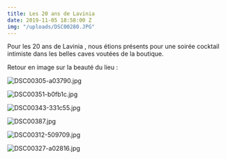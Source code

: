 ```yaml
---
title: Les 20 ans de Lavinia
date: 2019-11-05 18:58:00 Z
img: "/uploads/DSC00280.JPG"
---
```


Pour les 20 ans de Lavinia , nous étions présents pour une soirée cocktail intimiste dans les belles caves voutées de la boutique.

Retour en image sur la beauté du lieu :

![DSC00305-a03790.jpg](/uploads/DSC00305-a03790.jpg)

![DSC00351-b0fb1c.jpg](/uploads/DSC00351-b0fb1c.jpg)

![DSC00343-331c55.jpg](/uploads/DSC00343-331c55.jpg)

![DSC00387.jpg](/uploads/DSC00387.jpg)

![DSC00312-509709.jpg](/uploads/DSC00312-509709.jpg)

![DSC00327-a02816.jpg](/uploads/DSC00327-a02816.jpg)